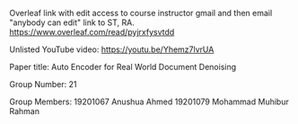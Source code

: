 Overleaf link with edit access to course instructor gmail and then email "anybody can edit" link to ST, RA. https://www.overleaf.com/read/pyjrxfysvtdd

Unlisted YouTube video: https://youtu.be/Yhemz7lvrUA

Paper title: Auto Encoder for Real World Document Denoising

Group Number: 21

Group Members: 19201067 Anushua Ahmed 19201079 Mohammad Muhibur Rahman
